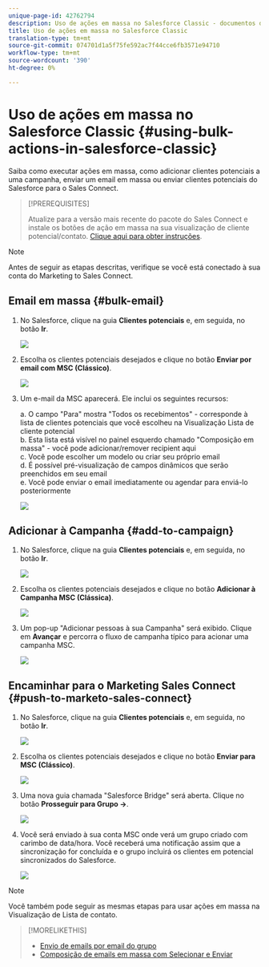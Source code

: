 ```yaml
---
unique-page-id: 42762794
description: Uso de ações em massa no Salesforce Classic - documentos do Marketo - Documentação do produto
title: Uso de ações em massa no Salesforce Classic
translation-type: tm+mt
source-git-commit: 074701d1a5f75fe592ac7f44cce6fb3571e94710
workflow-type: tm+mt
source-wordcount: '390'
ht-degree: 0%

---
```



# Uso de ações em massa no Salesforce Classic {#using-bulk-actions-in-salesforce-classic}

Saiba como executar ações em massa, como adicionar clientes potenciais a uma campanha, enviar um email em massa ou enviar clientes potenciais do Salesforce para o Sales Connect.

>[!PREREQUISITES]
>
>Atualize para a versão mais recente do pacote do Sales Connect e instale os botões de ação em massa na sua visualização de cliente potencial/contato. [Clique aqui para obter instruções](http://s3.amazonaws.com/tout-user-store/salesforce/assets/Marketo+Sales+Engage+For+Salesforce_+Installation+and+Success+Guide.pdf).

>[!NOTE]
>
>Antes de seguir as etapas descritas, verifique se você está conectado à sua conta do Marketing to Sales Connect.

## Email em massa {#bulk-email}

1. No Salesforce, clique na guia **Clientes potenciais** e, em seguida, no botão **Ir**.

   ![](assets/one-5.png)

1. Escolha os clientes potenciais desejados e clique no botão **Enviar por email com MSC (Clássico)**.

   ![](assets/two-5.png)

1. Um e-mail da MSC aparecerá. Ele inclui os seguintes recursos:

   a. O campo &quot;Para&quot; mostra &quot;Todos os recebimentos&quot; - corresponde à lista de clientes potenciais que você escolheu na Visualização Lista de cliente potencial\
   b. Esta lista está visível no painel esquerdo chamado &quot;Composição em massa&quot; - você pode adicionar/remover recipient aqui\
   c. Você pode escolher um modelo ou criar seu próprio email\
   d. É possível pré-visualização de campos dinâmicos que serão preenchidos em seu email\
   e. Você pode enviar o email imediatamente ou agendar para enviá-lo posteriormente

   ![](assets/three-4.png)

## Adicionar à Campanha {#add-to-campaign}

1. No Salesforce, clique na guia **Clientes potenciais** e, em seguida, no botão **Ir**.

   ![](assets/four-3.png)

1. Escolha os clientes potenciais desejados e clique no botão **Adicionar à Campanha MSC (Clássica)**.

   ![](assets/five-3.png)

1. Um pop-up &quot;Adicionar pessoas à sua Campanha&quot; será exibido. Clique em **Avançar** e percorra o fluxo de campanha típico para acionar uma campanha MSC.

   ![](assets/six.png)

## Encaminhar para o Marketing Sales Connect {#push-to-marketo-sales-connect}

1. No Salesforce, clique na guia **Clientes potenciais** e, em seguida, no botão **Ir**.

   ![](assets/seven-1.png)

1. Escolha os clientes potenciais desejados e clique no botão **Enviar para MSC (Clássico)**.

   ![](assets/eight-1.png)

1. Uma nova guia chamada &quot;Salesforce Bridge&quot; será aberta. Clique no botão **Prosseguir para Grupo →**.

   ![](assets/nine-1.png)

1. Você será enviado à sua conta MSC onde verá um grupo criado com carimbo de data/hora. Você receberá uma notificação assim que a sincronização for concluída e o grupo incluirá os clientes em potencial sincronizados do Salesforce.

   ![](assets/ten.png)

>[!NOTE]
>
>Você também pode seguir as mesmas etapas para usar ações em massa na Visualização de Lista de contato.

>[!MORELIKETHIS]
>
>* [Envio de emails por email do grupo](http://docs.marketo.com/x/KAQ6Ag)
>* [Composição de emails em massa com Selecionar e Enviar](http://docs.marketo.com/display/public/DOCS/Composing+Bulk+Emails+with+Select+and+Send#ComposingBulkEmailswithSelectandSend-SendingEmails)

>



